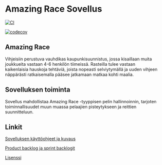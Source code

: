 # Amazing Race Sovellus

[![CI](https://github.com/amazing-race-condus/amazing-race-app/actions/workflows/main.yaml/badge.svg)](https://github.com/amazing-race-condus/amazing-race-app/actions/workflows/main.yaml)

[![codecov](https://codecov.io/gh/amazing-race-condus/amazing-race-app/graph/badge.svg?token=KPQ09255I2)](https://codecov.io/gh/amazing-race-condus/amazing-race-app)

## Amazing Race

Vihjeisiin perustuva vauhdikas kaupunkisuunnistus, jossa kisaillaan muita joukkueita vastaan 4-6 henkilön tiimeissä. Rasteilla tulee vastaan kaikenlaisia hauskoja tehtäviä, joista nopeasti selviytymällä ja uuden vihjeen näppärästi ratkaisemalla pääsee jatkamaan matkaa kohti maalia.

## Sovelluksen toiminta

Sovellus mahdollistaa Amazing Race -tyyppisen pelin hallinnoinnin, tarjoten toiminnallisuudet muun muassa pelaajien pisteytykseen ja reittien suunnitteluun.


## Linkit

[Sovelluksen käyttöohjeet ja kuvaus](https://github.com/amazing-race-condus/amazing-race-app/wiki)

[Product backlog ja sprint backlogit](https://github.com/orgs/amazing-race-condus/projects/1)

[Lisenssi](https://github.com/amazing-race-condus/amazing-race-app/blob/main/LICENSE)

